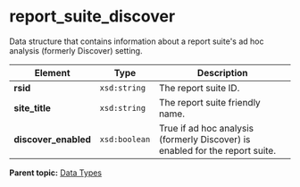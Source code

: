 # report\_suite\_discover

Data structure that contains information about a report suite's ad hoc analysis \(formerly Discover\) setting.

|Element|Type|Description|
|-------|----|-----------|
|**rsid** |`xsd:string` | The report suite ID. |
|**site\_title** |`xsd:string` | The report suite friendly name. |
|**discover\_enabled** |`xsd:boolean` | True if ad hoc analysis \(formerly Discover\) is enabled for the report suite. |

**Parent topic:** [Data Types](../data_types/c_datatypes.md)

